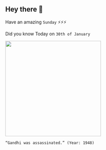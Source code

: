 ## Hey there 👋
Have an amazing `Sunday` ⚡⚡⚡

Did you know Today on `30th of January`
 
 [<img src="https://secure-images.rarenewspapers.com/ebayimgs/2.18.2011/image011.jpg" width="300" />](https://en.wikipedia.org/wiki/Assassination_of_Mahatma_Gandhi) 
 ```
“Gandhi was assassinated.” (Year: 1948)
```
